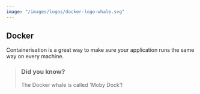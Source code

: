 ```yaml
---
image: "/images/logos/docker-logo-whale.svg"
---
```


## Docker

Containerisation is a great way to make sure your application runs the same way on every machine. 

> ### Did you know?
> 
> The Docker whale is called 'Moby Dock'!